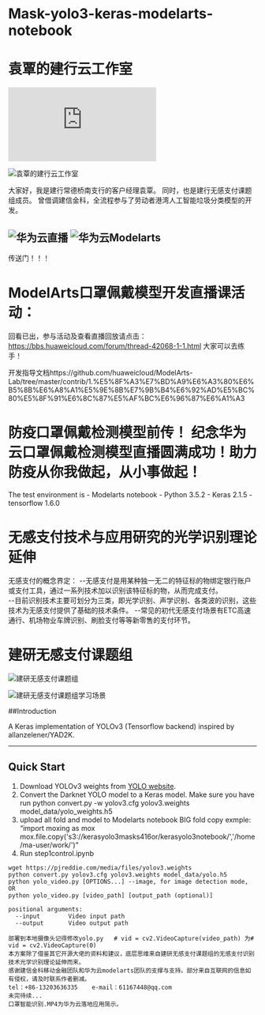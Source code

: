 # Mask-yolo3-keras-modelarts-notebook
# 袁覃的建行云工作室

![袁覃的建行云工作室](https://lsjr.ccb.com/msmp/ecpweb/page/login/loginCCB.html?CCB_EmpID=67708689&from=timeline&page=firstPage)

![袁覃的建行云工作室](https://github.com/leoring123/Mask-yolo3-keras-modelarts-notebook/blob/master/cloudccb.png)

大家好，我是建行常德桥南支行的客户经理袁覃。
同时，也是建行无感支付课题组成员。
曾借调建信金科，全流程参与了劳动者港湾人工智能垃圾分类模型的开发。

![华为云直播](https://github.com/leoring123/Mask-yolo3-keras-modelarts-notebook/blob/master/together.jpg)
![华为云Modelarts](https://github.com/leoring123/Mask-yolo3-keras-modelarts-notebook/blob/master/ma1.png)
---------------------------------------------------------------------------------------------------------------
传送门！！！
# ModelArts口罩佩戴模型开发直播课活动：
回看已出，参与活动及查看直播回放请点击：https://bbs.huaweicloud.com/forum/thread-42068-1-1.html
大家可以去练手！

开发指导文档https://github.com/huaweicloud/ModelArts-Lab/tree/master/contrib/1.%E5%8F%A3%E7%BD%A9%E6%A3%80%E6%B5%8B%E6%A8%A1%E5%9E%8B%E7%9B%B4%E6%92%AD%E5%BC%80%E5%8F%91%E6%8C%87%E5%AF%BC%E6%96%87%E6%A1%A3


# 防疫口罩佩戴检测模型前传！ 纪念华为云口罩佩戴检测模型直播圆满成功！助力防疫从你我做起，从小事做起！

The test environment is
    - Modelarts notebook
    - Python 3.5.2
    - Keras 2.1.5
    - tensorflow 1.6.0

# 无感支付技术与应用研究的光学识别理论延伸
  无感支付的概念界定：
--无感支付是用某种独一无二的特征标的物绑定银行账户或支付工具，通过一系列技术加以识别该特征标的物，从而完成支付。    
--目前识别技术主要可划分为三类，即光学识别、声学识别、各类波的识别，这些技术为无感支付提供了基础的技术条件。
--常见的初代无感支付场景有ETC高速通行、机场物业车牌识别、刷脸支付等等新零售的支付环节。

# 建研无感支付课题组
![建研无感支付课题组](https://github.com/leoring123/Mask-yolo3-keras-modelarts-notebook/blob/master/universityccb1.png)

![建研无感支付课题组学习场景](https://github.com/leoring123/Mask-yolo3-keras-modelarts-notebook/blob/master/universityccb2.png)



##Introduction

A Keras implementation of YOLOv3 (Tensorflow backend) inspired by allanzelener/YAD2K.

---

## Quick Start

1. Download YOLOv3 weights from [YOLO website](http://pjreddie.com/darknet/yolo/).
2. Convert the Darknet YOLO model to a Keras model.
   Make sure you have run python convert.py -w yolov3.cfg yolov3.weights model_data/yolo_weights.h5
3. upload all fold and model to Modelarts notebook
   BIG fold copy exmple: “import moxing as mox
                          mox.file.copy('s3://kerasyolo3masks416or/kerasyolo3notebook/','/home/ma-user/work/')”
4. Run step1control.ipynb

```
wget https://pjreddie.com/media/files/yolov3.weights
python convert.py yolov3.cfg yolov3.weights model_data/yolo.h5
python yolo_video.py [OPTIONS...] --image, for image detection mode, OR
python yolo_video.py [video_path] [output_path (optional)]

positional arguments:
  --input        Video input path
  --output       Video output path

部署到本地摄像头记得修改yolo.py   # vid = cv2.VideoCapture(video_path) 为# vid = cv2.VideoCapture(0)
本方案除了借鉴其它开源大佬的资料和建议，底层思维来自建研无感支付课题组的无感支付识别技术光学识别理论延伸而来。
感谢建信金科移动金融团队和华为云modelarts团队的支撑与支持。部分来自互联网的信息如有侵权，请及时联系作者删减。
tel：+86-13203636335    e-mail：61167448@qq.com
未完待续...
口罩智能识别.MP4为华为云落地应用简示。
